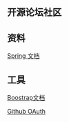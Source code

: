 ## 开源论坛社区

## 资料
[Spring 文档](https://spring.io/guides/gs/serving-web-content/)


## 工具
[Boostrap文档](https://v3.bootcss.com/getting-started/#download)

[Github OAuth](https://docs.github.com/cn/developers/apps/building-oauth-apps/creating-an-oauth-app)